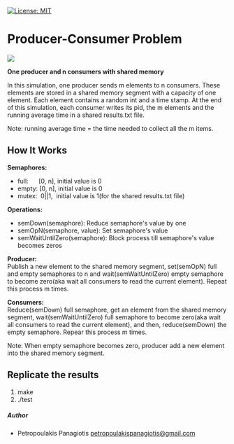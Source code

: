 [![License: MIT](https://img.shields.io/badge/License-MIT-yellow.svg)](https://opensource.org/licenses/MIT)
# Producer-Consumer Problem
<img src="https://cdn-images-1.medium.com/max/800/1*38NMAj0WTa_LD3ojoWsytQ.png"> <br /> 

<strong>One producer and n consumers with shared memory</strong>
<p>In this simulation, one producer sends m elements to n consumers. These elements are stored in a shared memory segment with a capacity of one element. Each element contains a random int and a time stamp. At the end of this simulation, each consumer writes its pid, the m elements and the running average time in a shared results.txt file. 
  
Note: running average time = the time needed to collect all the m items.
</p>

## How It Works
<strong>Semaphores:</strong> 
* full: &nbsp;&nbsp;&nbsp;&nbsp;  [0, n], initial value is 0
* empty: [0, n], initial value is 0
* mutex:&nbsp;&nbsp;0||1, &nbsp;initial value is 1(for the shared results.txt file)

<strong>Operations:</strong> 
* semDown(semaphore): Reduce semaphore's value by one
* semOpN(semaphore, value): Set semaphore's value
* semWaitUntilZero(semaphore): Block process till semaphore's value becomes zeros

<strong>Producer:</strong><br />
Publish a new element to the shared memory segment, set(semOpN) full and empty semaphores to n and wait(semWaitUntilZero) empty semaphore to become zero(aka wait all consumers to read the current element). Repeat this process m times.

<strong>Consumers:</strong><br />
Reduce(semDown) full semaphore, get an element from the shared memory segment, wait(semWaitUntilZero) full semaphore to become zero(aka wait all consumers to read the current element), and then, reduce(semDown) the empty semaphore. Repear this process m times. 

Note: When empty semaphore becomes zero, producer add a new element into the shared memory segment.  

## Replicate the results
1. make
2. ./test

##### Author
* Petropoulakis Panagiotis petropoulakispanagiotis@gmail.com
